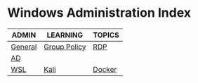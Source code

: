 # Windows Administration Index

|ADMIN|LEARNING|TOPICS|
|---|---|---|
|[General](windows/admin/admin-general)|[Group Policy](windows/admin/admin-general#group-policy)|[RDP](windows/admin/admin-general#remote-desktop)|
|[AD](windows/admin/admin-ad)|||
|[WSL](windows/admin/admin-wsl)|[Kali](windows/admin/admin-wsl#kali)|[Docker](windows/admin/admin-wsl#docker)|
